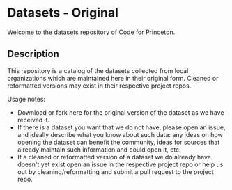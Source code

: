 # Datasets - Original

Welcome to the datasets repository of Code for Princeton. 

## Description
This repository is a catalog of the datasets collected from local organizations which are maintained here in their original form. Cleaned or reformatted versions may exist in their respective project repos. 

Usage notes: 
- Download or fork here for the original version of the dataset as we have received it.
- If there is a dataset you want that we do not have, please open an issue, and ideally describe what you know about such data: any ideas on how opening the dataset can benefit the community, ideas for sources that already maintain such information and could open it, etc.
- If a cleaned or reformatted version of a dataset we do already have doesn't yet exist open an issue in the respective project repo or help us out by cleaning/reformatting and submit a pull request to the project repo.
